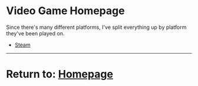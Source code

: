 # Video Game Homepage
Since there's many different platforms, I've split everything up by platform they've been played on. 

- [Steam](./Steam/steam-index.md)

* * *
# Return to: [Homepage](/index.md)